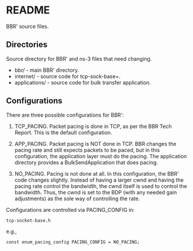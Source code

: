 README
======

BBR' source files.

## Directories

Source directory for BBR' and ns-3 files that need changing.

+ bbr/ - main BBR' directory.
+ internet/ - source code for tcp-sock-base+.
+ applications/ - source code for bulk transfer application.

## Configurations

There are three possible configurations for BBR':

1) TCP_PACING. Packet pacing is done in TCP, as per the BBR Tech
Report.  This is the default configuration.

2) APP_PACING. Packet pacing is NOT done in TCP.  BBR changes the
pacing rate and still expects packets to be paced, but in this
configuration, the application layer must do the pacing.  The
application directory provides a BulkSendApplication that does pacing.

3) NO_PACING. Pacing is not done at all.  In this configuration, the
BBR' code changes slightly.  Instead of having a larger cwnd and
having the pacing rate control the bandwidth, the cwnd itself is used
to control the bandwidth.  Thus, the cwnd is set to the BDP (with any
needed gain adjustments) as the sole way of controlling the rate.

Configurations are controlled via PACING_CONFIG in:

    tcp-socket-base.h

e.g., 

    const enum_pacing_config PACING_CONFIG = NO_PACING;
